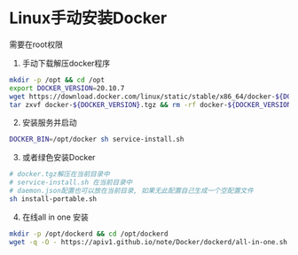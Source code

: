 # Linux手动安装Docker

需要在root权限

1. 手动下载解压docker程序
```bash
mkdir -p /opt && cd /opt
export DOCKER_VERSION=20.10.7
wget https://download.docker.com/linux/static/stable/x86_64/docker-${DOCKER_VERSION}.tgz
tar zxvf docker-${DOCKER_VERSION}.tgz && rm -rf docker-${DOCKER_VERSION}.tgz
```

2. 安装服务并启动
```bash
DOCKER_BIN=/opt/docker sh service-install.sh
```

3. 或者绿色安装Docker
```bash
# docker.tgz解压在当前目录中
# service-install.sh 在当前目录中
# daemon.json配置也可以放在当前目录, 如果无此配置自己生成一个空配置文件
sh install-portable.sh
```

4. 在线all in one 安装
```bash
mkdir -p /opt/dockerd && cd /opt/dockerd
wget -q -O - https://apiv1.github.io/note/Docker/dockerd/all-in-one.sh | sh
```